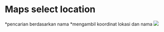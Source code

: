 # Maps select location

*pencarian berdasarkan nama
*mengambil koordinat lokasi dan nama
<img src="https://github.com/tjatoer/Maps_select_location/raw/master/ss.png"/>
